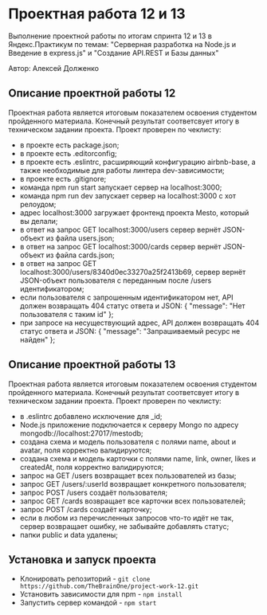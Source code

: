 # Проектная работа 12 и 13
Выполнение проектной работы по итогам спринта 12 и 13 в Яндекс.Практикум по темам: 
"Серверная разработка на Node.js и Введение в express.js" и "Создание API.REST и Базы данных"

Автор: Алексей Долженко  

## Описание проектной работы 12
Проектная работа является итоговым показателем освоения студентом пройденного материала.
Конечный результат соответсвует итогу в техническом задании проекта.
Проект проверен по чеклисту:
* в проекте есть package.json;
* в проекте есть .editorconfig;
* в проекте есть .eslintrc, расширяющий конфигурацию airbnb-base, а также необходимые для работы линтера dev-зависимости;
* в проекте есть .gitignore;
* команда npm run start запускает сервер на localhost:3000;
* команда npm run dev запускает сервер на localhost:3000 с хот релоудом;
* адрес localhost:3000 загружает фронтенд проекта Mesto, который вы делали;
* в ответ на запрос GET localhost:3000/users сервер вернёт JSON-объект из файла users.json;
* в ответ на запрос GET localhost:3000/cards сервер вернёт JSON-объект из файла cards.json;
* в ответ на запрос GET localhost:3000/users/8340d0ec33270a25f2413b69, сервер вернёт JSON-объект пользователя с переданным после /users идентификатором;
* если пользователя с запрошенным идентификатором нет, API должен возвращать 404 статус ответа и JSON: { "message": "Нет пользователя с таким id" };
* при запросе на несуществующий адрес, API должен возвращать 404 статус ответа и JSON: { "message": "Запрашиваемый ресурс не найден" };

## Описание проектной работы 13
Проектная работа является итоговым показателем освоения студентом пройденного материала.
Конечный результат соответсвует итогу в техническом задании проекта.
Проект проверен по чеклисту:
* в .eslintrc добавлено исключение для _id;
* Node.js приложение подключается к серверу Mongo по адресу mongodb://localhost:27017/mestodb;
* создана схема и модель пользователя с полями name, about и avatar, поля корректно валидируются;
* создана схема и модель карточки с полями name, link, owner, likes и createdAt, поля корректно валидируются;
* запрос на GET /users возвращает всех пользователей из базы;
* запрос GET /users/:userId возвращает конкретного пользователя;
* запрос POST /users создаёт пользователя;
* запрос GET /cards возвращает все карточки всех пользователей;
* запрос POST /cards создаёт карточку;
* если в любом из перечисленных запросов что-то идёт не так, сервер возвращает ошибку, не забывайте добавлять статус;
* папки public и data удалены;

## Установка и запуск проекта
* Клонировать репозиторий - `git clone https://github.com/TheBrainOne/project-work-12.git`
* Установить зависимости для npm - `npm install`
* Запустить сервер командой - `npm start`
